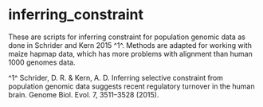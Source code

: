 # inferring_constraint
These are scripts for inferring constraint for population genomic data as done in Schrider and Kern 2015 ^1^. Methods are adapted for working with maize hapmap data, which has more problems with alignment than human 1000 genomes data.  

^1^ Schrider, D. R. & Kern, A. D. Inferring selective constraint from population genomic data suggests recent regulatory turnover in the human brain. Genome Biol. Evol. 7, 3511–3528 (2015).
